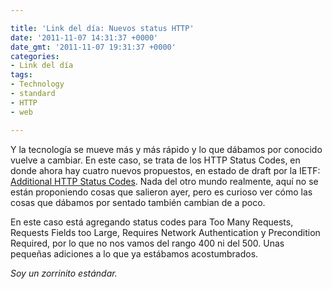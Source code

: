 ```yaml
---

title: 'Link del día: Nuevos status HTTP'
date: '2011-11-07 14:31:37 +0000'
date_gmt: '2011-11-07 19:31:37 +0000'
categories:
- Link del día
tags:
- Technology
- standard
- HTTP
- web

---
```


Y la tecnología se mueve más y más rápido y lo que dábamos por conocido vuelve a cambiar. En este caso, se trata de los HTTP Status Codes, en donde ahora hay cuatro nuevos propuestos, en estado de draft por la IETF: [Additional HTTP Status Codes](http://tools.ietf.org/html/draft-nottingham-http-new-status-02). Nada del otro mundo realmente, aquí no se están proponiendo cosas que salieron ayer, pero es curioso ver cómo las cosas que dábamos por sentado también cambian de a poco.

En este caso está agregando status codes para Too Many Requests, Requests Fields too Large, Requires Network Authentication y Precondition Required, por lo que no nos vamos del rango 400 ni del 500. Unas pequeñas adiciones a lo que ya estábamos acostumbrados.

_Soy un zorrinito estándar._
